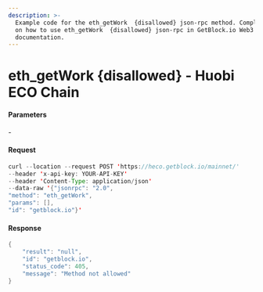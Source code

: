 ```yaml
---
description: >-
  Example code for the eth_getWork  {disallowed} json-rpc method. Сomplete guide
  on how to use eth_getWork  {disallowed} json-rpc in GetBlock.io Web3
  documentation.
---
```


# eth\_getWork {disallowed} - Huobi ECO Chain

#### Parameters

\-

#### Request

```java
curl --location --request POST 'https://heco.getblock.io/mainnet/' 
--header 'x-api-key: YOUR-API-KEY' 
--header 'Content-Type: application/json' 
--data-raw '{"jsonrpc": "2.0",
"method": "eth_getWork",
"params": [],
"id": "getblock.io"}'
```

#### Response

```java
{
    "result": "null",
    "id": "getblock.io",
    "status_code": 405,
    "message": "Method not allowed"
}
```
